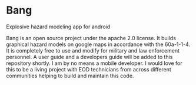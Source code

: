 # Bang
Explosive hazard modeling app for android

Bang is an open source project under the apache 2.0 license. It builds graphical hazard models on google maps in accordance 
with the 60a-1-1-4. It is completely free to use and modify for military and law enforcement personnel. A user guide and
a developers guide will be added to this repository shortly. I am by no means a mobile developer. I would love for this to be a 
living project with EOD technicians from across different communities helping to build and maintain this code. 
